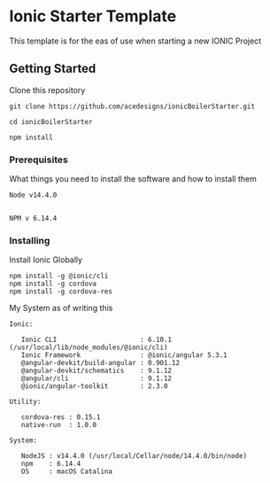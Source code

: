 # Ionic Starter Template

This template is for the eas of use when starting a new IONIC Project

## Getting Started

Clone this repository

```
git clone https://github.com/acedesigns/ionicBoilerStarter.git

cd ionicBoilerStarter

npm install
```

### Prerequisites

What things you need to install the software and how to install them

```
Node v14.4.0


NPM v 6.14.4
```

### Installing

Install Ionic Globally


```
npm install -g @ionic/cli
npm install -g cordova
npm install -g cordova-res
```

My System as of writing this

```
Ionic:

   Ionic CLI                     : 6.10.1 (/usr/local/lib/node_modules/@ionic/cli)
   Ionic Framework               : @ionic/angular 5.3.1
   @angular-devkit/build-angular : 0.901.12
   @angular-devkit/schematics    : 9.1.12
   @angular/cli                  : 9.1.12
   @ionic/angular-toolkit        : 2.3.0

Utility:

   cordova-res : 0.15.1
   native-run  : 1.0.0

System:

   NodeJS : v14.4.0 (/usr/local/Cellar/node/14.4.0/bin/node)
   npm    : 6.14.4
   OS     : macOS Catalina
```


